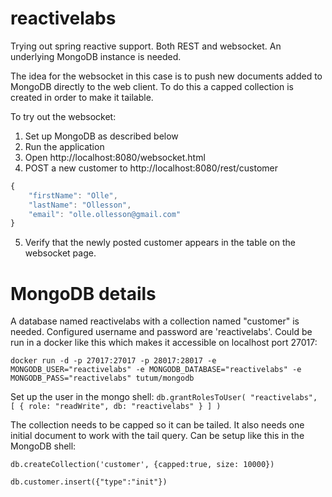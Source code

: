 # reactivelabs
Trying out spring reactive support. Both REST and websocket. An underlying MongoDB instance is needed.

The idea for the websocket in this case is to push new documents added to MongoDB directly to the web client.
To do this a capped collection is created in order to make it tailable.

To try out the websocket:
1. Set up MongoDB as described below
2. Run the application
3. Open http://localhost:8080/websocket.html
4. POST a new customer to http://localhost:8080/rest/customer
```javascript
{
	"firstName": "Olle",
	"lastName": "Ollesson",
	"email": "olle.ollesson@gmail.com"
}
```
5. Verify that the newly posted customer appears in the table on the websocket page.

# MongoDB details
A database named reactivelabs with a collection named "customer" is needed. Configured username and password are 'reactivelabs'. Could be run in a docker like this which makes it accessible on localhost port 27017:

`docker run -d -p 27017:27017 -p 28017:28017 -e MONGODB_USER="reactivelabs" -e MONGODB_DATABASE="reactivelabs" -e MONGODB_PASS="reactivelabs" tutum/mongodb`

Set up the user in the mongo shell:
`db.grantRolesToUser( "reactivelabs", [ { role: "readWrite", db: "reactivelabs" } ] )`

The collection needs to be capped so it can be tailed. It also needs one initial document to work with the tail query.
Can be setup like this in the MongoDB shell:

`db.createCollection('customer', {capped:true, size: 10000})`

`db.customer.insert({"type":"init"})`
